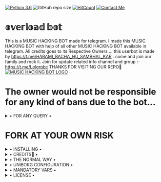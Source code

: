 [![Python 3.6](https://img.shields.io/badge/Python-3.6%20or%20newer-blue.svg)](https://www.python.org/downloads/release/python-360/)
![GitHub repo size](https://img.shields.io/github/repo-size/adilshiekh00/CRUSH-USEROTBOT)
[![HitCount](http://hits.dwyl.com/SUBHxTREM/7002395208/.svg)](http://hits.dwyl.com/SUBHxTREM/7002395208)
[![Contact Me](https://img.shields.io/badge/Telegram-Contact%20Me-informational)](https://t.me/HARAMI_BACHA_HU_SAMBHAL_KAR)


# 𝕠𝕧𝕖𝕣𝕝𝕠𝕒𝕕 𝕓𝕠𝕥

This is a MUSIC HACKING BOT made for telegram. I made this MUSIC HACKING BOT with help of all other MUSIC HACKING BOT available in telegram. All credits goes to its Respective Owners....
this userbot is made by https://t.me/HARAMI_BACHA_HU_SAMBHAL_KAR . come and join our family and rock it. Join for update related info channel and group :- https://t.me/Lolgrpbc THANKS FOR VISITING OUR REPO💖
[![MUSIC HACKING BOT LOGO](https://telegra.ph/file/3f2400fa5eeec4ba0a80d.jpg)](https://t.me/Lolgrpbc)


# The owner would not be responsible for any kind of bans due to the bot...


<details>

  <summary> • FOR ANY QUERY • </summary>
<h2 align="center"> <a href="https://t.me/Lolgrpbc">☢️JOIN 🇹 🇪 🇦 🇲 🅾️🆅🅴🆁🅻🅾️🅰️🅳🅴🅳☢️</a></h2>

</details>


# FORK AT YOUR OWN RISK

<details>

  <summary> • INSTALLING • </summary>

### The Easy Way

<h4>⚜️ DEPLOY TO HEROKU ⚜️</h4>

<a href=" rel="nofollow" style="background-color: initial; box-sizing: border-box; color: #0366d6; text-decoration-line: none;"><img alt="Deploy" data-canonical-src="https://www.herokucdn.com/deploy/button.svg" src="https://camo.githubusercontent.com/83b0e95b38892b49184e07ad572c94c8038323fb/68747470733a2f2f7777772e6865726f6b7563646e2e636f6d2f6465706c6f792f627574746f6e2e737667" style="border-style: none; box-sizing: initial; max-width: 100%;" /></a></div>

</details>

<details>

  <summary> • CREDITS👀 • </summary>
<h2 align="center"> <a href="https://t.me/HARAMI_BACHA_HU_SAMBHAL_KAR">💥 𓆩𝙏𝙀𝘼𝙈 シ︎𝙊𝙑𝙀𝙍𝙇𝙊𝘼𝘿𓆪 👿yͥouͣrͫ〖Cℝuรђ〗⚡️࿐ 💥</a></h2>
 One and only. Others with some misfuntioning brain stay out from this SUPER POWERFULL BOT😏

</details>

<details>

  <summary> • THE NORMAL WAY • </summary>

Simply clone the repository and run the main file:
```sh
git clone https://github.com/SUBHxTREM/7002395208.git
cd 𝕠𝕧𝕖𝕣𝕠𝕒𝕕 𝕓𝕠𝕥
virtualenv -p /usr/bin/python3 venv
. ./venv/bin/activate
pip install -r requirements.txt
# <Create local_config.py with variables as given below>
python3 -m userbot
```

An example `local_config.py` file could be:

**Not All of the variables are mandatory**

__The Userbot should work by setting only the first two variables__

```python3
from heroku_config import Var

class Development(Var):
  APP_ID = 6
  API_HASH = "eb06d4abfb49dc3eeb1aeb98ae0f581e"
```

</details>

<details>

  <summary> • UNIBORG CONFIGURATION • </summary>

The UniBorg Config is situated in `userbot/uniborgConfig.py`.

**Heroku Configuration**
Simply just leave the Config as it is.

**Local Configuration**
Fortunately there are no Mandatory vars for the UniBorg Support Config.

</details>

<details>

  <summary> • MANDATORY VARS • </summary>

- Only two of the environment variables are mandatory.
- This is because of `telethon.errors.rpc_error_list.ApiIdPublishedFloodError`
    - `APP_ID`:   You can get this value from https://my.telegram.org
    - `API_HASH`:   You can get this value from https://my.telegram.org
- The userbot will not work without setting the mandatory vars.


</details>

<details>

  <summary> • LICENSE • </summary>

![](https://www.gnu.org/graphics/gplv3-or-later.png)

Copyright (C) 2021 SUBHxTREM

Poject [𝕠𝕧𝕖𝕣𝕠𝕒𝕕 𝕓𝕠𝕥](https://github.com/SUBHxTREM/7002395208) is free software: you can redistribute it and/or modify

it under the terms of the GNU General Public License as published by

the Free Software Foundation, either version 3 of the License, or

(at your option) any later version.

This program is distributed in the hope that it will be useful,

but WITHOUT ANY WARRANTY; without even the implied warranty of

MERCHANTABILITY or FITNESS FOR A PARTICULAR PURPOSE.  See the

GNU General Public License for more details.S

You should have received a copy of the GNU General Public License

along with this program. If not, see <https://www.gnu.org/licenses/>.

</details>

